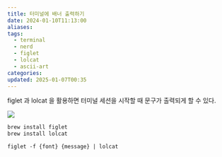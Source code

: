 ```yaml
---
title: 터미널에 배너 출력하기
date: 2024-01-10T11:13:00
aliases: 
tags:
  - terminal
  - nerd
  - figlet
  - lolcat
  - ascii-art
categories: 
updated: 2025-01-07T00:35
---
```


figlet 과 lolcat 을 활용하면 터미널 세션을 시작할 때 문구가 출력되게 할 수 있다.

![](https://i.imgur.com/AidPz0C.png)

```bash
brew install figlet
brew install lolcat
```

```
figlet -f {font} {message} | lolcat
```
